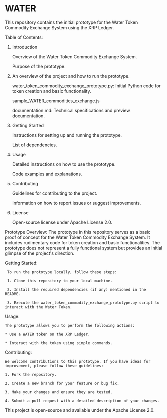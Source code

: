 # WATER
This repository contains the initial prototype for the Water Token Commodity Exchange System using the XRP Ledger.

Table of Contents:

1. Introduction
   
     Overview of the Water Token Commodity Exchange System.
   
     Purpose of the prototype.
   
3. An overview of the project and how to run the prototype.
   
     water_token_commodity_exchange_prototype.py: Initial Python code for token creation and basic functionality.
   
     sample_WATER_commodities_exchange.js
   
     documentation.md: Technical specifications and preview documentation.

5. Getting Started

     Instructions for setting up and running the prototype.
   
     List of dependencies.

7. Usage
   
     Detailed instructions on how to use the prototype.
   
     Code examples and explanations.

9. Contributing
    
     Guidelines for contributing to the project.
   
     Information on how to report issues or suggest improvements.

11. License
    
     Open-source license under Apache License 2.0.

Prototype Overview:
The prototype in this repository serves as a basic proof of concept for the Water Token Commodity Exchange System. It includes rudimentary code for token creation and basic functionalities. The prototype does not represent a fully functional system but provides an initial glimpse of the project's direction.

Getting Started:

     To run the prototype locally, follow these steps:
     
     1. Clone this repository to your local machine.
     
     2. Install the required dependencies (if any) mentioned in the README.
     
     3. Execute the water_token_commodity_exchange_prototype.py script to interact with the Water Token.

Usage:

    The prototype allows you to perform the following actions:
    
    * Use a WATER token on the XRP Ledger.
   
    * Interact with the token using simple commands.

Contributing:
    
    We welcome contributions to this prototype. If you have ideas for improvement, please follow these guidelines:
    
    1. Fork the repository.
    
    2. Create a new branch for your feature or bug fix.
    
    3. Make your changes and ensure they are tested.
    
    4. Submit a pull request with a detailed description of your changes.

This project is open-source and available under the Apache License 2.0.
